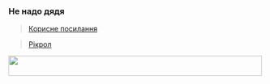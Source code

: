 ### Не надо дядя

> [Корисне посилання](https://www.youtube.com/watch?v=dQw4w9WgXcQ) 

> [Рікрол](https://beno.uk/random/cute_cat/) 


<img src="https://i.imgflip.com/64rgt9.jpg" width="500" height="40" />
